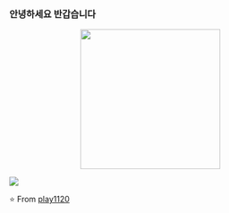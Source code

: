 
### 안녕하세요 반갑습니다 

<p align="center">
  <img width="250" src="https://t1.daumcdn.net/cafeattach/1YvZ5/883c319fb3353ba5149536a8170ca7523ea2478f">   
</p>


<p align="center">
 
</p>

![](https://visitor-badge.glitch.me/badge?page_id=ari-hacks.ari-hacks)

⭐️ From [play1120](https://velog.io/@play1120)
